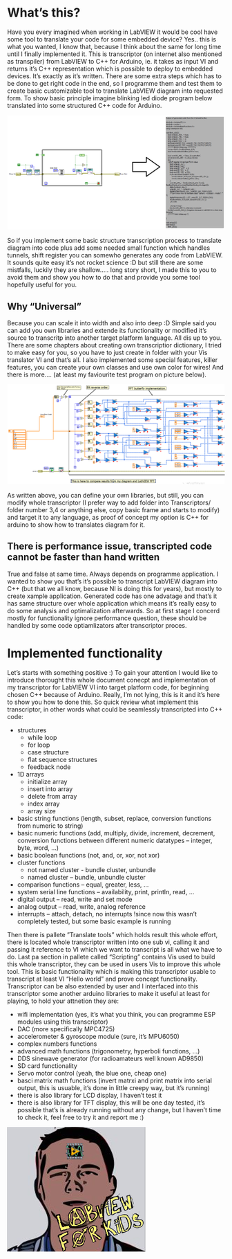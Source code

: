 What’s this?
============
Have you every imagined when working in LabVIEW it would be cool have some tool to translate your code for some embedded device? Yes.. this is what you wanted, I know that, because I think about the same for long time until I finally implemented it.
This is transcriptor (on internet also mentioned as transpiler) from LabVIEW to C++ for Arduino, ie. it takes as input VI and returns it’s C++ representation which is possible to deploy to embedded devices. It’s exactly as it’s written. There are some extra steps which has to be done to get right code in the end, so I programme them and test them to create basic customizable tool to translate LabVIEW diagram into requested form.
To show basic principle imagine blinking led diode program below translated into some structured C++ code for Arduino.

![LabVIEWforKids Blink Program](/Documentation/img/LabVIEWforKids%20Blink%20Program.png "Transcripted Blink Program")

So if you implement some basic structure transcription process to translate diagram into code plus add some needed small function which handles tunnels, shift register you can somewho generates any code from LabVIEW. It sounds quite easy it’s not rocket science :D but still there are some mistfalls, luckily they are shallow….. long story short, I made this to you to avoid them and show you how to do that and provide you some tool hopefully useful for you.

Why “Universal”
---------------
Because you can scale it into width and also into deep :D Simple said you can add you own libraries and extende its functionality or modified it’s source to transcritp into another target platform language. All dis up to you.
There are some chapters about creating own transcriptior dictionary, I tried to make easy for you, so you have to just create in folder with your Vis translator VI and that’s all.
I also implemented some special features, killer features, you can create your own classes and use own color for wires! And there is more…. (at least my faviourite test program on picture below).

![LabVIEWforKids FFT Program](/Documentation/img/LabVIEWforKids%20FFT%20Program.png "FFT Program for MCU")

As written above, you can define your own libraries, but still, you can modify whole transcriptor (I prefer way to add folder into Transcriptors/ folder number 3,4 or anything else, copy basic frame and starts to modify) and target it to any language, as proof of concept my option is C++ for arduino to show how to translates diagram for it.

There is performance issue, transcripted code cannot be faster than hand written
--------------------------------------------------------------------------------
True and false at same time. Always depends on programme application. I wanted to show you that’s it’s possible to transcript LabVIEW diagram into C++ (but that we all know, because NI is doing this for years), but mostly to create xample application.
Generated code has one advatage and that’s it has same structure over whole application which means it’s really easy to do some analysis and optimalization afterwards. So at first stage I concerd mostly for functionality ignore performance question, these should be handled by some code optiamlizators after transcriptor proces.

Implemented functionality
=========================
Let’s starts with something positive :) To gain your attention I would like to introduce thorought this whole document conecpt and implementation of my transcriptor for LabVIEW VI into target platform code, for beginning chosen C++ because of Arduino.
Really, I’m not lying, this is it and it’s here to show you how to done this. So quick review what implement this transcriptor, in other words what could be seamlessly transcripted into C++ code:

* structures
  * while loop
  * for loop
  * case structure
  * flat sequence structures
  * feedback node
* 1D arrays
  * initialize array
  * insert into array
  * delete from array
  * index array
  * array size
* basic string functions (length, subset, replace, conversion functions from numeric to string)
* basic numeric functions (add, multiply, divide, increment, decrement, conversion functions between different numeric datatypes – integer, byte, word, …)
* basic boolean functions (not, and, or, xor, not xor)
* cluster functions
  * not named cluster - bundle cluster, unbundle
  * named cluster – bundle, unbundle cluster
* comparison functions – equal, greater, less, ...
* system serial line functions – availability, print, println, read, …
* digital output – read, write and set mode
* analog output – read, write, analog reference
* interrupts – attach, detach, no interrupts !since now this wasn’t completely tested, but some basic example is running

Then there is pallete ”Translate tools” which holds result this whole effort, there is located whole transcriptor written into one sub vi, calling it and passing it reference to VI which we want to transcript is all what we have to do.
Last pa section in pallete  called “Scripting” contains Vis used to build this whole transcriptor, they can be used in users Vis to improve this whole tool.
This is basic functionality which is making this transcriptor usable to transcript at least VI “Hello world” and prove concept functionality. Transcriptor can be also extended by user  and I interfaced into this transcriptor some another arduino libraries to make it useful at least for playing, to hold your attnetion they are:
  * wifi implementation (yes, it’s what you think, you can programme ESP modules using this transcriptor)
  * DAC (more specifically MPC4725)
  * accelerometer & gyroscope module (sure, it’s MPU6050)
  * complex numbers functions
  * advanced math functions (trigonometry, hyperboli functions, …)
  * DDS sinewave generator (for radioamateurs well known AD9850)
  * SD card functionality
  * Servo motor control (yeah, the blue one, cheap one)
  * basci matrix math functions (invert matrxi and print matrix into serial output, this is usuable, it’s done in little creepy way, but it’s running)
  * there is also library for LCD display, I haven’t test it
  * there is also library for TFT display, this will be one day tested, it’s possible that’s is already running without any change, but I haven’t time to check it, feel free to try it and report me :)

![LabVIEWforKids early fun](/Documentation/img/LabVIEWforKids%20Jarda.png "one of early LabVIEW for Kids fun")


